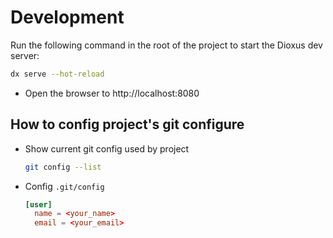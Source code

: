 # Development

Run the following command in the root of the project to start the Dioxus dev server:

```bash
dx serve --hot-reload
```

- Open the browser to http://localhost:8080

## How to config project's git configure

- Show current git config used by project 

  ```sh
  git config --list
  ```

- Config `.git/config`

  ```toml
  [user]
    name = <your_name>
    email = <your_email>
  ```